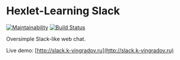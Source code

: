 # Hexlet-Learning Slack

[![Maintainability](https://api.codeclimate.com/v1/badges/a06bd4587868c4776d33/maintainability)](https://codeclimate.com/github/k-vinogradov/project-lvl4-s453/maintainability)
[![Build Status](https://travis-ci.org/k-vinogradov/project-lvl4-s453.svg?branch=master)](https://travis-ci.org/k-vinogradov/project-lvl4-s453)

Oversimple Slack-like web chat.

Live demo: [http://slack.k-vingradov.ru](http://slack.k-vingradov.ru)